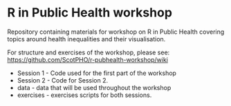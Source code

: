 # R in Public Health workshop 
Repository containing materials for workshop on R in Public Health covering topics around health inequalities and their visualisation.

For structure and exercises of the workshop, please see: https://github.com/ScotPHO/r-pubhealth-workshop/wiki

- Session 1 - Code used for the first part of the workshop
- Session 2 - Code for Session 2.
- data - data that will be used throughout the workshop
- exercises - exercises scripts for both sessions.

